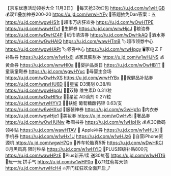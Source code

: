 【京东优惠活动领券大全 11月3日】
🧧每天抢3次红包
https://u.jd.com/w1wHjGB
💰双11叠加神券200-20
https://u.jd.com/wrwHYFy
💯答题抽免Dan答案：五
https://u.jd.com/wgwHS1t 
🛒超市万店狂欢券
https://u.jd.com/wOwHTPE
https://u.jd.com/wawHTvf
🥩生鲜券
https://u.jd.com/wrwHjcJ
🍚粮油券
https://u.jd.com/wDwHZ4P 
🧻纸巾清洁券
https://u.jd.com/wDwHkAQ
🍺酒水券
https://u.jd.com/wGwHAIQ
https://u.jd.com/wawHTmB
🏷超市领劵中心
https://u.jd.com/wgwHAPt
🏷领券中心
https://u.jd.com/wrwHpgy
🖥家电ＺＦ补贴券
https://u.jd.com/w1wHx6l
💰家具膨胀券
https://u.jd.com/w1wHJNS
💰黄金券
https://u.jd.com/wrwHl0a
👶🏻婴护品类日
https://u.jd.com/wOwHB1T
👟童装童鞋券
https://u.jd.com/wgwHYuc
🍼母婴主会场
https://u.jd.com/wOwHvXS 
https://u.jd.com/wrwHYBx 
🏃🏻保健品补贴券
https://u.jd.com/wawHU6D
👶🏻星鲨 D3滴剂 0.38/粒
https://u.jd.com/wgwHpqU
👶🏻双鲸 维生素D 0.31/粒
https://u.jd.com/wOwHPkv
👶🏻星鲨 AD滴剂 0.27/粒
https://u.jd.com/wrwHYV3
👶🏻扶娃 葡萄糖酸钙锌 0.63/支
https://u.jd.com/w6wHXsd
🧥服装神券
https://u.jd.com/wGwHp1q
👙内衣券
https://u.jd.com/wgwHje1
💄美妆券
https://u.jd.com/wOwHv5i
👜奢品券
https://u.jd.com/wOwHUNw
📚图书券
https://u.jd.com/w1wHpHk
💰点3C数码 领补贴
https://u.jd.com/wawHTAV
 Apple神券
https://u.jd.com/w1wHUXl
📱手机券
https://u.jd.com/w1wHx1U
https://u.jd.com/w1wHJz6 
📱自营iPhone资源机
https://u.jd.com/wgwH7Qp
🛞养车轮胎真5折
https://u.jd.com/wDwHRCl
⏰月黑风高 限时秒杀
https://u.jd.com/w1wHYID
👑PLUS超级补贴800元
https://u.jd.com/wawHPzE 
👑Plus新开/续 送30虹苞
https://u.jd.com/w1wHTf6
🎰玩一玩 拼手气
https://u.jd.com/w1wHP0q
🧧双11虹苞每天领
https://u.jd.com/wrwHcH4
🔥开门红狂欢全面开启⤴